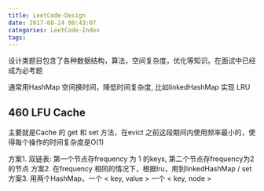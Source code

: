 ```yaml
---
title: LeetCode-Design
date: 2017-08-24 00:43:07
categories: LeetCode-Index
tags:
---
```

设计类题目包含了各种数据结构，算法，空间复杂度，优化等知识。在面试中已经成为必考题

通常用HashMap 空间换时间，降低时间复杂度, 比如linkedHashMap 实现 LRU

## 460 LFU Cache
主要就是Cache 的 get 和 set 方法，在evict 之前这段期间内使用频率最小的，使得每个操作的时间复杂度是O(1)

方案1. 双链表: 第一个节点存frequency 为 1 的keys, 第二个节点存frequency为2的节点
方案2. 在frequency 相同的情况下，根据lru，用到linkedHashMap / set
方案3. 用两个HashMap，一个 &lt; key, value &gt; 一个 &lt; key, node &gt;


